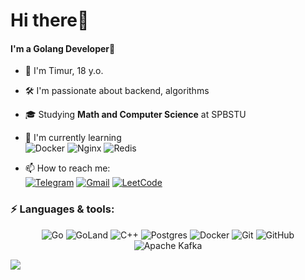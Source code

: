 # Hi there👋

#### I'm a Golang Developer🚀
- 🚀 I'm Timur, 18 y.o.
- 🛠️ I'm passionate about backend, algorithms
- 🎓 Studying **Math and Computer Science** at SPBSTU  
- 🧠 I'm currently learning <br>
  ![Docker](https://img.shields.io/badge/docker-%230db7ed.svg?style=for-the-badge&logo=docker&logoColor=white)
  ![Nginx](https://img.shields.io/badge/nginx-%23009639.svg?style=for-the-badge&logo=nginx&logoColor=white)
  ![Redis](https://img.shields.io/badge/Redis-%23DD0031.svg?style=for-the-badge&logo=redis&logoColor=white)
  

- 📫 How to reach me: <br>
[![Telegram](https://img.shields.io/badge/@timurghub-2CA5E0?&style=flat-square&logo=telegram&logoColor=white)](https://t.me/timurghub)
[![Gmail](https://img.shields.io/badge/timrsamara@gmail-D14836?style=flat-square&logo=gmail&logoColor=white)](timrsamara@gmail.com)
[![LeetCode](https://img.shields.io/badge/LeetCode-000000?logo=LeetCode&logoColor=#d16c06)](https://leetcode.com/u/TimurAdiatullin/)

### ⚡ Languages & tools:
<div align="center">
  
  ![Go](https://img.shields.io/badge/go-%2300ADD8.svg?style=for-the-badge&logo=go&logoColor=white)
  ![GoLand](https://img.shields.io/badge/GoLand-0f0f0f?&style=for-the-badge&logo=goland&logoColor=white)
  ![C++](https://img.shields.io/badge/C++-00599C?style=for-the-badge&logo=C%2B%2B&logoColor=white)
  ![Postgres](https://img.shields.io/badge/postgres-%23316192.svg?style=for-the-badge&logo=postgresql&logoColor=white)
  ![Docker](https://img.shields.io/badge/docker-%230db7ed.svg?style=for-the-badge&logo=docker&logoColor=white)
  ![Git](https://img.shields.io/badge/git-%23F05033.svg?style=for-the-badge&logo=git&logoColor=white)
  ![GitHub](https://img.shields.io/badge/github-%23121011.svg?style=for-the-badge&logo=github&logoColor=white)
  ![Apache Kafka](https://img.shields.io/badge/Apache_Kafka-231F20?style=for-the-badge&logo=apache-kafka&logoColor=white)
</div>

![](https://komarev.com/ghpvc/?username=vizurth)
<!-- ![Visitor Badge](https://visitor-badge.laobi.icu/badge?page_id=vizurth.vizurth) -->
